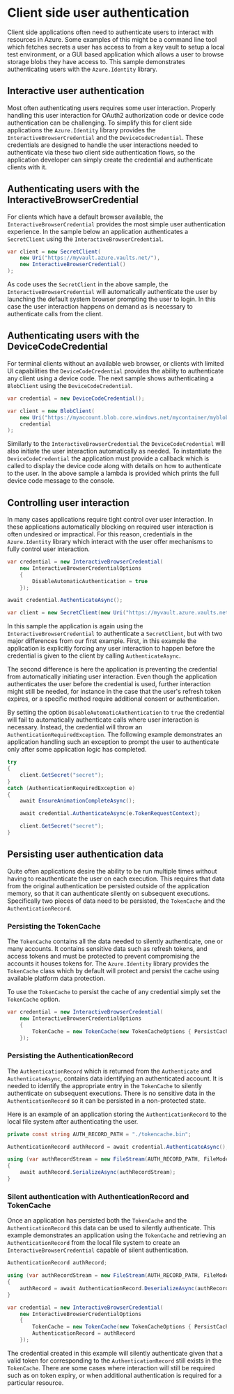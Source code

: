 # Client side user authentication

Client side applications often need to authenticate users to interact with resources in Azure. Some examples of this might be a command line tool which fetches secrets a user has access to from a key vault to setup a local test environment, or a GUI based application which allows a user to browse storage blobs they have access to. This sample demonstrates authenticating users with the `Azure.Identity` library.

## Interactive user authentication

Most often authenticating users requires some user interaction. Properly handling this user interaction for OAuth2 authorization code or device code authentication can be challenging. To simplify this for client side applications the `Azure.Identity` library provides the `InteractiveBrowserCredential` and the `DeviceCodeCredential`. These credentials are designed to handle the user interactions needed to authenticate via these two client side authentication flows, so the application developer can simply create the credential and authenticate clients with it.

## Authenticating users with the InteractiveBrowserCredential

For clients which have a default browser available, the `InteractiveBrowserCredential` provides the most simple user authentication experience. In the sample below an application authenticates a `SecretClient` using the `InteractiveBrowserCredential`.

```C# Snippet:Identity_ClientSideUserAuthentication_SimpleInteractiveBrowser
var client = new SecretClient(
    new Uri("https://myvault.azure.vaults.net/"),
    new InteractiveBrowserCredential()
);
```

As code uses the `SecretClient` in the above sample, the `InteractiveBrowserCredential` will automatically authenticate the user by launching the default system browser prompting the user to login. In this case the user interaction happens on demand as is necessary to authenticate calls from the client.

## Authenticating users with the DeviceCodeCredential

For terminal clients without an available web browser, or clients with limited UI capabilities the `DeviceCodeCredential` provides the ability to authenticate any client using a device code. The next sample shows authenticating a `BlobClient` using the `DeviceCodeCredential`.

```C# Snippet:Identity_ClientSideUserAuthentication_SimpleDeviceCode
var credential = new DeviceCodeCredential();

var client = new BlobClient(
    new Uri("https://myaccount.blob.core.windows.net/mycontainer/myblob"),
    credential
);
```

Similarly to the `InteractiveBrowserCredential` the `DeviceCodeCredential` will also initiate the user interaction automatically as needed. To instantiate the `DeviceCodeCredential` the application must provide a callback which is called to display the device code along with details on how to authenticate to the user. In the above sample a lambda is provided which prints the full device code message to the console.

## Controlling user interaction

In many cases applications require tight control over user interaction. In these applications automatically blocking on required user interaction is often undesired or impractical. For this reason, credentials in the `Azure.Identity` library which interact with the user offer mechanisms to fully control user interaction.

```C# Snippet:Identity_ClientSideUserAuthentication_DisableAutomaticAuthentication
var credential = new InteractiveBrowserCredential(
    new InteractiveBrowserCredentialOptions
    {
        DisableAutomaticAuthentication = true
    });

await credential.AuthenticateAsync();

var client = new SecretClient(new Uri("https://myvault.azure.vaults.net/"), credential);
```

In this sample the application is again using the `InteractiveBrowserCredential` to authenticate a `SecretClient`, but with two major differences from our first example. First, in this example the application is explicitly forcing any user interaction to happen before the credential is given to the client by calling `AuthenticateAsync`.

The second difference is here the application is preventing the credential from automatically initiating user interaction. Even though the application authenticates the user before the credential is used, further interaction might still be needed, for instance in the case that the user's refresh token expires, or a specific method require additional consent or authentication.

By setting the option `DisableAutomaticAuthentication` to `true` the credential will fail to automatically authenticate calls where user interaction is necessary. Instead, the credential will throw an `AuthenticationRequiredException`. The following example demonstrates an application handling such an exception to prompt the user to authenticate only after some application logic has completed.

```C# Snippet:Identity_ClientSideUserAuthentication_DisableAutomaticAuthentication_ExHandling
try
{
    client.GetSecret("secret");
}
catch (AuthenticationRequiredException e)
{
    await EnsureAnimationCompleteAsync();

    await credential.AuthenticateAsync(e.TokenRequestContext);

    client.GetSecret("secret");
}
```

## Persisting user authentication data

Quite often applications desire the ability to be run multiple times without having to reauthenticate the user on each execution. This requires that data from the original authentication be persisted outside of the application memory, so that it can authenticate silently on subsequent executions. Specifically two pieces of data need to be persisted, the `TokenCache` and the `AuthenticationRecord`.

### Persisting the TokenCache

The `TokenCache` contains all the data needed to silently authenticate, one or many accounts. It contains sensitive data such as refresh tokens, and access tokens and must be protected to prevent compromising the accounts it houses tokens for. The `Azure.Identity` library provides the `TokenCache` class which by default will protect and persist the cache using available platform data protection.

To use the `TokenCache` to persist the cache of any credential simply set the `TokenCache` option.

```C# Snippet:Identity_ClientSideUserAuthentication_Persist_TokenCache
var credential = new InteractiveBrowserCredential(
    new InteractiveBrowserCredentialOptions
    {
        TokenCache = new TokenCache(new TokenCacheOptions { PersistCacheToDisk = true })
    });
```

### Persisting the AuthenticationRecord

The `AuthenticationRecord` which is returned from the `Authenticate` and `AuthenticateAsync`, contains data identifying an authenticated account. It is needed to identify the appropriate entry in the `TokenCache` to silently authenticate on subsequent executions. There is no sensitive data in the `AuthenticationRecord` so it can be persisted in a non-protected state.

Here is an example of an application storing the `AuthenticationRecord` to the local file system after authenticating the user.

```C# Snippet:Identity_ClientSideUserAuthentication_Persist_TokenCache_AuthRecordPath
private const string AUTH_RECORD_PATH = "./tokencache.bin";
```

```C# Snippet:Identity_ClientSideUserAuthentication_Persist_AuthRecord
AuthenticationRecord authRecord = await credential.AuthenticateAsync();

using (var authRecordStream = new FileStream(AUTH_RECORD_PATH, FileMode.Create, FileAccess.Write))
{
    await authRecord.SerializeAsync(authRecordStream);
}
```

### Silent authentication with AuthenticationRecord and TokenCache

Once an application has persisted both the `TokenCache` and the `AuthenticationRecord` this data can be used to silently authenticate. This example demonstrates an application using the `TokenCache` and retrieving an `AuthenticationRecord` from the local file system to create an `InteractiveBrowserCredential` capable of silent authentication.

```C# Snippet:Identity_ClientSideUserAuthentication_Persist_SilentAuth
AuthenticationRecord authRecord;

using (var authRecordStream = new FileStream(AUTH_RECORD_PATH, FileMode.Open, FileAccess.Read))
{
    authRecord = await AuthenticationRecord.DeserializeAsync(authRecordStream);
}

var credential = new InteractiveBrowserCredential(
    new InteractiveBrowserCredentialOptions
    {
        TokenCache = new TokenCache(new TokenCacheOptions { PersistCacheToDisk = true }),
        AuthenticationRecord = authRecord
    });
```

The credential created in this example will silently authenticate given that a valid token for corresponding to the `AuthenticationRecord` still exists in the `TokenCache`. There are some cases where interaction will still be required such as on token expiry, or when additional authentication is required for a particular resource.
